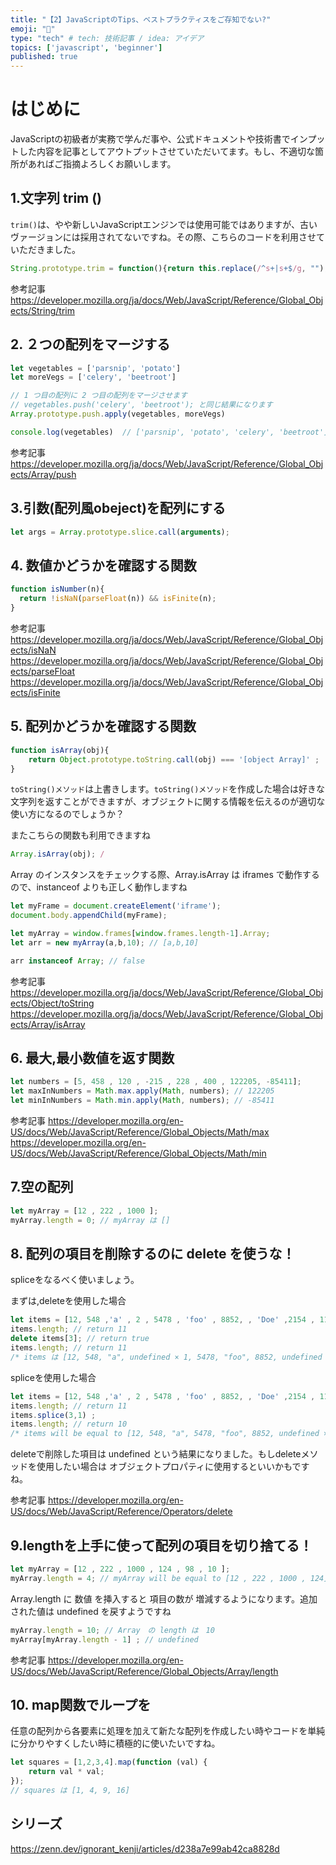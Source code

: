 ```yaml
---
title: "【2】JavaScriptのTips、ベストプラクティスをご存知でない?"
emoji: "🤖"
type: "tech" # tech: 技術記事 / idea: アイデア
topics: ['javascript', 'beginner']
published: true
---
```

# はじめに
JavaScriptの初級者が実務で学んだ事や、公式ドキュメントや技術書でインプットした内容を記事としてアウトプットさせていただいてます。もし、不適切な箇所があればご指摘よろしくお願いします。


## 1.文字列 trim ()

`trim()`は、やや新しいJavaScriptエンジンでは使用可能ではありますが、古いヴァージョンには採用されてないですね。その際、こちらのコードを利用させていただきました。
```javascript:script.js
String.prototype.trim = function(){return this.replace(/^s+|s+$/g, "");};  
```

参考記事
https://developer.mozilla.org/ja/docs/Web/JavaScript/Reference/Global_Objects/String/trim


## 2. ２つの配列をマージする

```javascript:script.js
let vegetables = ['parsnip', 'potato']
let moreVegs = ['celery', 'beetroot']

// 1 つ目の配列に 2 つ目の配列をマージさせます
// vegetables.push('celery', 'beetroot'); と同じ結果になります
Array.prototype.push.apply(vegetables, moreVegs)

console.log(vegetables)  // ['parsnip', 'potato', 'celery', 'beetroot']
```

参考記事
https://developer.mozilla.org/ja/docs/Web/JavaScript/Reference/Global_Objects/Array/push


## 3.引数(配列風obeject)を配列にする

```javascript:script.js
let args = Array.prototype.slice.call(arguments);
```


## 4. 数値かどうかを確認する関数

```javascript:script.js
function isNumber(n){
  return !isNaN(parseFloat(n)) && isFinite(n);
}
```

参考記事
https://developer.mozilla.org/ja/docs/Web/JavaScript/Reference/Global_Objects/isNaN
https://developer.mozilla.org/ja/docs/Web/JavaScript/Reference/Global_Objects/parseFloat
https://developer.mozilla.org/ja/docs/Web/JavaScript/Reference/Global_Objects/isFinite


## 5. 配列かどうかを確認する関数

```javascript:script.js
function isArray(obj){
    return Object.prototype.toString.call(obj) === '[object Array]' ;
}
```

`toString()メソッド`は上書きします。`toString()メソッド`を作成した場合は好きな文字列を返すことができますが、オブジェクトに関する情報を伝えるのが適切な使い方になるのでしょうか？

またこちらの関数も利用できますね
```javascript:script.js
Array.isArray(obj); /
```

Array のインスタンスをチェックする際、Array.isArray は iframes で動作するので、instanceof よりも正しく動作しますね

```javascript:script.js
let myFrame = document.createElement('iframe');
document.body.appendChild(myFrame);

let myArray = window.frames[window.frames.length-1].Array;
let arr = new myArray(a,b,10); // [a,b,10]  

arr instanceof Array; // false
```

参考記事
https://developer.mozilla.org/ja/docs/Web/JavaScript/Reference/Global_Objects/Object/toString
https://developer.mozilla.org/ja/docs/Web/JavaScript/Reference/Global_Objects/Array/isArray


## 6. 最大,最小数値を返す関数

```javascript:script.js
let numbers = [5, 458 , 120 , -215 , 228 , 400 , 122205, -85411]; 
let maxInNumbers = Math.max.apply(Math, numbers); // 122205
let minInNumbers = Math.min.apply(Math, numbers); // -85411
```

参考記事
https://developer.mozilla.org/en-US/docs/Web/JavaScript/Reference/Global_Objects/Math/max
https://developer.mozilla.org/en-US/docs/Web/JavaScript/Reference/Global_Objects/Math/min


## 7.空の配列

```javascript:script.js
let myArray = [12 , 222 , 1000 ];  
myArray.length = 0; // myArray は []
```


## 8. 配列の項目を削除するのに delete を使うな！

spliceをなるべく使いましょう。

まずは,deleteを使用した場合
```javascript:script.js
let items = [12, 548 ,'a' , 2 , 5478 , 'foo' , 8852, , 'Doe' ,2154 , 119 ]; 
items.length; // return 11 
delete items[3]; // return true 
items.length; // return 11 
/* items は [12, 548, "a", undefined × 1, 5478, "foo", 8852, undefined × 1, "Doe", 2154,       119]  となる */
```

spliceを使用した場合
```javascript:script.js
let items = [12, 548 ,'a' , 2 , 5478 , 'foo' , 8852, , 'Doe' ,2154 , 119 ]; 
items.length; // return 11 
items.splice(3,1) ; 
items.length; // return 10 
/* items will be equal to [12, 548, "a", 5478, "foo", 8852, undefined × 1, "Doe", 2154,       119]   */
```
deleteで削除した項目は undefined という結果になりました。もしdeleteメソッドを使用したい場合は オブジェクトプロパティに使用するといいかもですね。

参考記事
https://developer.mozilla.org/en-US/docs/Web/JavaScript/Reference/Operators/delete

## 9.lengthを上手に使って配列の項目を切り捨てる！

```javascript:script.js
let myArray = [12 , 222 , 1000 , 124 , 98 , 10 ];  
myArray.length = 4; // myArray will be equal to [12 , 222 , 1000 , 124].
```

Array.length に 数値 を挿入すると 項目の数が 増減するようになります。追加された値は undefined を戻すようですね

```javascript:script.js
myArray.length = 10; // Array　の length は　10 
myArray[myArray.length - 1] ; // undefined
```
参考記事
https://developer.mozilla.org/en-US/docs/Web/JavaScript/Reference/Global_Objects/Array/length

## 10. map関数でループを

任意の配列から各要素に処理を加えて新たな配列を作成したい時やコードを単純に分かりやすくしたい時に積極的に使いたいですね。

```javascript:script.js
let squares = [1,2,3,4].map(function (val) {  
    return val * val;  
}); 
// squares は [1, 4, 9, 16] 
```

## シリーズ
https://zenn.dev/ignorant_kenji/articles/d238a7e99ab42ca8828d
